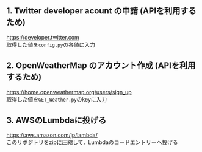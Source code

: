 ## 1. Twitter developer acount の申請 (APIを利用するため)
https://developer.twitter.com  
取得した値を`config.py`の各値に入力  
## 2. OpenWeatherMap のアカウント作成 (APIを利用するため)
https://home.openweathermap.org/users/sign_up  
取得した値を`GET_Weather.py`のkeyに入力
## 3. AWSのLumbdaに投げる  
https://aws.amazon.com/jp/lambda/  
このリポジトリをzipに圧縮して，Lumbdaのコードエントリーへ投げる
